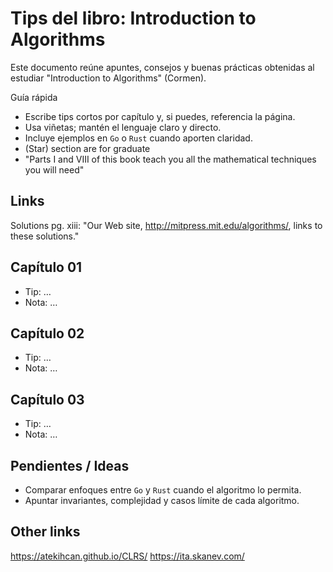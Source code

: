 # Tips del libro: Introduction to Algorithms

Este documento reúne apuntes, consejos y buenas prácticas obtenidas al estudiar "Introduction to Algorithms" (Cormen).

Guía rápida
- Escribe tips cortos por capítulo y, si puedes, referencia la página.
- Usa viñetas; mantén el lenguaje claro y directo.
- Incluye ejemplos en `Go` o `Rust` cuando aporten claridad.
- (Star) section are for graduate
- "Parts I and VIII of this book teach you all the mathematical techniques you will need"
## Links
Solutions pg. xiii:
"Our Web site, http://mitpress.mit.edu/algorithms/, links to these solutions."

## Capítulo 01
- Tip: …
- Nota: …

## Capítulo 02
- Tip: …
- Nota: …

## Capítulo 03
- Tip: …
- Nota: …

## Pendientes / Ideas
- Comparar enfoques entre `Go` y `Rust` cuando el algoritmo lo permita.
- Apuntar invariantes, complejidad y casos límite de cada algoritmo.

## Other links
https://atekihcan.github.io/CLRS/
https://ita.skanev.com/

